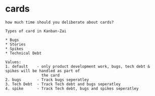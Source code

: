# cards

    how much time should you deliberate about cards?
    
    Types of card in Kanban-Zai
    
    * Bugs
    * Stories
    * Spikes
    * Technical Debt
    
    Values:
    1. default    - only product development work, bugs, tech debt & spikes will be handled as part of
                    the card 
    2. bugs       - Track bugs seperatley
    3. Tech Debt  - Track Tech debt and bugs seperatley
    4. spike      - Track Tech debt, bugs and spikes seperatley
    
    
    